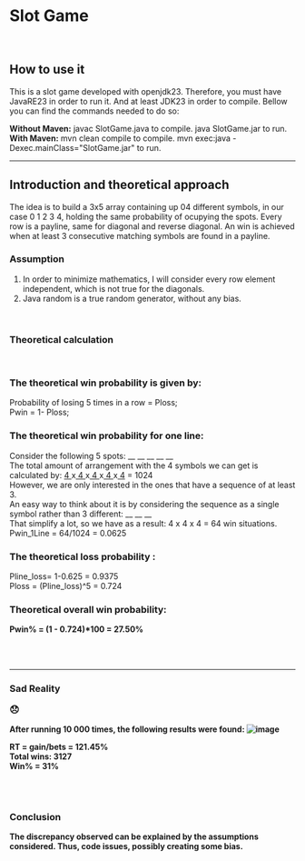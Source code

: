 # Slot Game
<br/>
<h2>How to use it</h2>
This is a slot game developed with openjdk23. Therefore, you must have JavaRE23 in order to run it. And at least JDK23 in order to compile. Bellow you can find the commands needed to do so:
<br/>

<b>Without Maven:</b>
javac SlotGame.java to compile.
java SlotGame.jar to run.
<br/>
<b>With Maven:</b>
mvn clean compile to compile.
mvn exec:java -Dexec.mainClass="SlotGame.jar" to run.
<br/>
<hr/>

## Introduction and theoretical approach
The idea is to build a 3x5 array containing up 04 different symbols, in our case 0 1 2 3 4, holding the same probability of ocupying the spots. Every row is a payline, same for diagonal and reverse diagonal. An win is achieved when at least 3 consecutive matching symbols are found in a payline. 
<br/>

### Assumption
1. In order to minimize mathematics, I will consider every row element independent, which is not true for the diagonals. 
2. Java random is a true random generator, without any bias.
<br/> 

### Theoretical calculation
<br/>

### The theoretical win probability is given by:
Probability of losing 5 times in a row =  Ploss;
<br/>
Pwin = 1- Ploss;
<br/>

### The theoretical win probability for one line:
Consider the following 5 spots:  __ __ __ __ __ 
<br/>
The total amount of arrangement with the 4 symbols we can get is calculated by: <u> 4 </u>x<u> 4 </u>x<u> 4 </u>x<u> 4 </u>x<u> 4</u>  = 1024
<br/>
However, we are only interested in the ones that have a sequence of at least 3.
<br/>
An easy way to think about it is by considering the sequence as a single symbol rather than 3 different:  __ __ __ 
<br/>
That simplify a lot, so we have as a result: 4 x 4 x 4 = 64 win situations. 
<br/>
Pwin_1Line = 64/1024 = 0.0625
<br/>

### The theoretical loss probability : 
Pline_loss= 1-0.625 = 0.9375
<br/>
Ploss = (Pline_loss)^5 = 0.724
<br/>

### Theoretical overall win probability: 
<b>Pwin%<b> = (1 - 0.724)*100 =  <b>27.50%<b>

<br/>
<br/>
<hr/>
 
### Sad Reality    <p>😞</p>
After running 10 000 times, the following results were found:
![image](https://github.com/user-attachments/assets/e8cc6235-8d30-41d4-b23a-9f4a06cf496d)

<b>RT<b> = gain/bets = 121.45%
<br/>
<b>Total wins<b>: 3127
<br/>
<b>Win%<b> = 31%

<br/>
<br/>

### Conclusion
The discrepancy observed can be explained by the assumptions considered. Thus, code issues, possibly creating some bias. 


